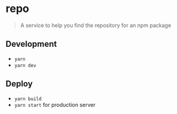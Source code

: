 # repo

> A service to help you find the repository for an npm package

## Development

- `yarn`
- `yarn dev`

## Deploy

- `yarn build`
- `yarn start` for production server

